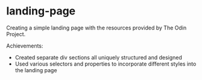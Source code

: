 # landing-page

Creating a simple landing page with the resources provided by The Odin Project.

Achievements:
- Created separate div sections all uniquely structured and designed
- Used various selectors and properties to incorporate different styles into the landing page